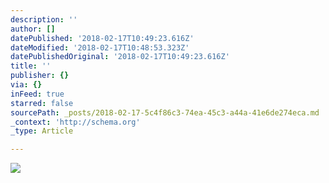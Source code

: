 ```yaml
---
description: ''
author: []
datePublished: '2018-02-17T10:49:23.616Z'
dateModified: '2018-02-17T10:48:53.323Z'
datePublishedOriginal: '2018-02-17T10:49:23.616Z'
title: ''
publisher: {}
via: {}
inFeed: true
starred: false
sourcePath: _posts/2018-02-17-5c4f86c3-74ea-45c3-a44a-41e6de274eca.md
_context: 'http://schema.org'
_type: Article

---
```

![](https://the-grid-user-content.s3-us-west-2.amazonaws.com/5731de10-f096-410c-92a9-6fbeaa3f1386.jpg)